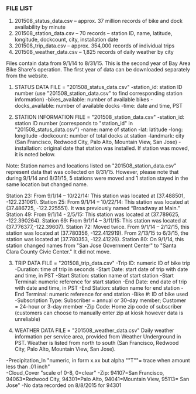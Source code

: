 ### FILE LIST
1) 201508_status_data.csv – approx. 37 million records of bike and dock availability by minute
2) 201508_station_data.csv – 70 records – station ID, name, latitude, longitude, dockcount, city, installation date
3) 201508_trip_data.csv – approx. 354,000 records of individual trips
4) 201508_weather_data.csv – 1,825 records of daily weather by city

Files contain data from 9/1/14 to 8/31/15. This is the second year of Bay Area Bike Share's operation. The first year of data can be downloaded separately from the website.

1) STATUS DATA
FILE = "201508_status_data.csv"
-station_id: station ID number (use "201508_station_data.csv" to find corresponding station information)
-bikes_available: number of available bikes
-docks_available: number of available docks
-time: date and time, PST

2) STATION INFORMATION
FILE = "201508_station_data.csv"
-station_id: station ID number (corresponds to "station_id" in "201508_status_data.csv")
-name: name of station
-lat: latitude
-long: longitude
-dockcount: number of total docks at station
-landmark: city (San Francisco, Redwood City, Palo Alto, Mountain View, San Jose)
-installation: original date that station was installed. If station was moved, it is noted below.

Note: Station names and locations listed on "201508_station_data.csv" represent data that was collected on 8/31/15. However, please note that during 9/1/14 and 8/31/15, 5 stations were moved and 1 station stayed in the same location but changed name. 

Station 23: From 9/1/14 – 10/22/14: This station was located at (37.488501, -122.231061). 
Station 25: From 9/1/14 – 10/22/14: This station was located at (37.486725, -122.225551). It was previously named “Broadway at Main.”
Station 49: From 9/1/14 - 2/5/15: This station was located at (37.789625, -122.390264). 
Station 69: From 9/1/14 – 3/11/15: This station was located at (37.776377,-122.39607). 
Station 72: Moved twice. From 9/1/14 – 2/12/15, this station was located at (37.780356, -122.412919). From 2/13/15 to 6/3/15, the station was located at (37.780353, -122.41226). 
Station 80: On 9/1/14, this station changed names from "San Jose Government Center" to "Santa Clara County Civic Center." It did not move.

3) TRIP DATA
FILE = "201508_trip_data.csv"
-Trip ID: numeric ID of bike trip
-Duration: time of trip in seconds
-Start Date: start date of trip with date and time, in PST
-Start Station: station name of start station
-Start Terminal: numeric reference for start station
-End Date: end date of trip with date and time, in PST
-End Station: station name for end station
-End Terminal: numeric reference for end station
-Bike #: ID of bike used
-Subscription Type: Subscriber = annual or 30-day member; Customer = 24-hour or 3-day member
-Zip Code: Home zip code of subscriber (customers can choose to manually enter zip at kiosk however data is unreliable) 

4) WEATHER DATA
FILE = "201508_weather_data.csv"
Daily weather information per service area, provided from Weather Underground in PST. Weather is listed from north to south (San Francisco, Redwood City, Palo Alto, Mountain View, San Jose).
	
-Precipitation_In 	"numeric, in form x.xx but alpha ""T""= trace when amount less than .01 inch"	
-Cloud_Cover 	"scale of 0-8, 0=clear"	
-Zip: 94107=San Francisco, 94063=Redwood City, 94301=Palo Alto, 94041=Mountain View, 95113= San Jose"
-No data recorded on 8/8/2015 for 94301
